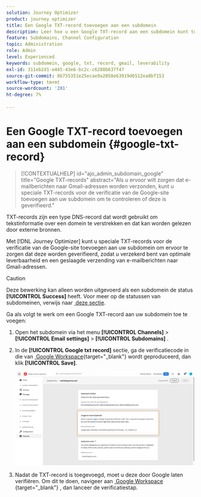```yaml
---
solution: Journey Optimizer
product: journey optimizer
title: Een Google TXT-record toevoegen aan een subdomein
description: Leer hoe u een Google TXT-record aan een subdomein kunt toevoegen
feature: Subdomains, Channel Configuration
topic: Administration
role: Admin
level: Experienced
keywords: subdomein, google, txt, record, gmail, leverability
exl-id: 311eb2d1-e445-43e6-bc2c-c6288b637f47
source-git-commit: 8b755351e25ecae9a2058e63919d6512ea0bf153
workflow-type: tm+mt
source-wordcount: '201'
ht-degree: 7%

---
```


# Een Google TXT-record toevoegen aan een subdomein {#google-txt-record}

>[!CONTEXTUALHELP]
>id="ajo_admin_subdomain_google"
>title="Google TXT-records"
>abstract="Als u ervoor wilt zorgen dat e-mailberichten naar Gmail-adressen worden verzonden, kunt u speciale TXT-records voor de verificatie van de Google-site toevoegen aan uw subdomein om te controleren of deze is geverifieerd."

TXT-records zijn een type DNS-record dat wordt gebruikt om tekstinformatie over een domein te verstrekken en dat kan worden gelezen door externe bronnen.

Met [!DNL Journey Optimizer] kunt u speciale TXT-records voor de verificatie van de Google-site toevoegen aan uw subdomein om ervoor te zorgen dat deze worden geverifieerd, zodat u verzekerd bent van optimale leverbaarheid en een geslaagde verzending van e-mailberichten naar Gmail-adressen.

>[!CAUTION]
>
> Deze bewerking kan alleen worden uitgevoerd als een subdomein de status **[!UICONTROL Success]** heeft. Voor meer op de statussen van subdomeinen, verwijs naar [&#x200B; deze sectie &#x200B;](delegate-subdomain.md#access-delegated-subdomains).

Ga als volgt te werk om een Google TXT-record aan uw subdomein toe te voegen:

1. Open het subdomein via het menu **[!UICONTROL Channels]** > **[!UICONTROL Email settings]** > **[!UICONTROL Subdomains]** .

1. In de **[!UICONTROL Google txt record]** sectie, ga de verificatiecode in die van [&#x200B; Google Workspace &#x200B;](https://support.google.com/a/answer/183895){target="_blank"} <!--G Suite Admin tools--> wordt geproduceerd, dan klik **[!UICONTROL Save]**.

   ![](assets/subdomain-google-txt.png)

1. Nadat de TXT-record is toegevoegd, moet u deze door Google laten verifiëren. Om dit te doen, navigeer aan [&#x200B; Google Workspace &#x200B;](https://support.google.com/a/answer/183895){target="_blank"} <!--G Suite Admin tools-->, dan lanceer de verificatiestap.
